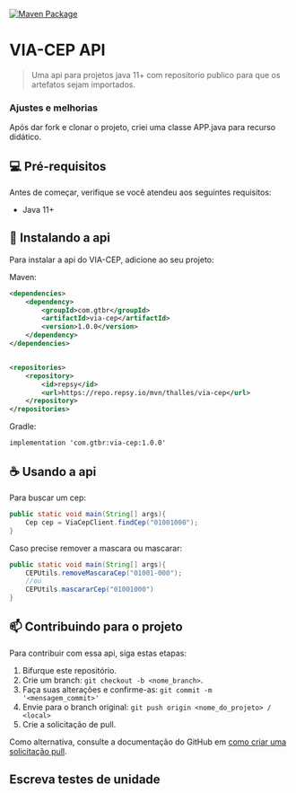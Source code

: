 [![Maven Package](https://github.com/ThallesT/via-cep/actions/workflows/maven-publish.yml/badge.svg)](https://github.com/ThallesT/via-cep/actions/workflows/maven-publish.yml)

# VIA-CEP API

> Uma api para projetos java 11+ com repositorio publico para que os artefatos sejam importados.


### Ajustes e melhorias

Após dar fork e clonar o projeto, criei uma classe APP.java para recurso didático.

## 💻 Pré-requisitos

Antes de começar, verifique se você atendeu aos seguintes requisitos:
* Java 11+


## 🚀 Instalando a api

Para instalar a api do VIA-CEP, adicione ao seu projeto:

Maven:
```XML
<dependencies>
    <dependency>
        <groupId>com.gtbr</groupId>
        <artifactId>via-cep</artifactId>
        <version>1.0.0</version>
    </dependency>
</dependencies>


<repositories>
    <repository>
        <id>repsy</id>
        <url>https://repo.repsy.io/mvn/thalles/via-cep</url>
    </repository>
</repositories>
```
Gradle:
```
implementation 'com.gtbr:via-cep:1.0.0'
```

## ☕ Usando a api


Para buscar um cep:
```JAVA
public static void main(String[] args){
    Cep cep = ViaCepClient.findCep("01001000");
}
```
Caso precise remover a mascara ou mascarar:
```JAVA
public static void main(String[] args){
    CEPUtils.removeMascaraCep("01001-000");
    //ou
    CEPUtils.mascararCep("01001000")
}
```


## 📫 Contribuindo para o projeto
Para contribuir com essa api, siga estas etapas:

1. Bifurque este repositório.
2. Crie um branch: `git checkout -b <nome_branch>`.
3. Faça suas alterações e confirme-as: `git commit -m '<mensagem_commit>'`
4. Envie para o branch original: `git push origin <nome_do_projeto> / <local>`
5. Crie a solicitação de pull.
   

Como alternativa, consulte a documentação do GitHub em [como criar uma solicitação pull](https://help.github.com/en/github/collaborating-with-issues-and-pull-requests/creating-a-pull-request).

## Escreva testes de unidade
